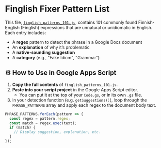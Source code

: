 # Finglish Fixer Pattern List

This file, [`finglish_patterns_101.js`](./finglish_patterns_101.js), contains 101 commonly found Finnish-English (Finglish) expressions that are unnatural or unidiomatic in English. Each entry includes:

- A **regex** pattern to detect the phrase in a Google Docs document
- An **explanation** of why it’s problematic
- A **native-sounding suggestion**
- A **category** (e.g., "Fake Idiom", "Grammar")

## ⚙️ How to Use in Google Apps Script

1. **Copy the full contents** of `finglish_patterns_101.js`.
2. **Paste into your script project** in the Google Apps Script editor.
   - You can put it at the top of your `Code.gs`, or in its own `.gs` file.
3. In your detection function (e.g. `getSuggestions()`), loop through the `PHRASE_PATTERNS` array and apply each regex to the document body text.

```javascript
PHRASE_PATTERNS.forEach(pattern => {
  const regex = pattern.regex;
  const match = regex.exec(text);
  if (match) {
    // Display suggestion, explanation, etc.
  }
});
